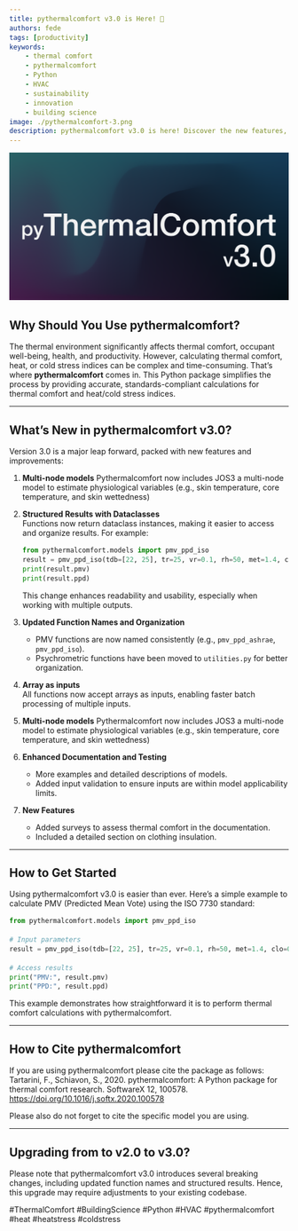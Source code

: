 ```yaml
---
title: pythermalcomfort v3.0 is Here! 🚀
authors: fede
tags: [productivity]
keywords: 
    - thermal comfort
    - pythermalcomfort
    - Python
    - HVAC
    - sustainability
    - innovation
    - building science
image: ./pythermalcomfort-3.png
description: pythermalcomfort v3.0 is here! Discover the new features, improvements, and benefits of this powerful Python package for thermal comfort calculations.
---
```


![pythermalcomfort](./pythermalcomfort-3.png)

## **Why Should You Use pythermalcomfort?**
The thermal environment significantly affects thermal comfort, occupant well-being, health, and productivity.
However, calculating thermal comfort, heat, or cold stress indices can be complex and time-consuming.
That’s where **pythermalcomfort** comes in.
This Python package simplifies the process by providing accurate, standards-compliant calculations for thermal comfort and heat/cold stress indices.

<!-- truncate -->

---

## **What’s New in pythermalcomfort v3.0?**
Version 3.0 is a major leap forward, packed with new features and improvements:

1. **Multi-node models**
   Pythermalcomfort now includes JOS3 a multi-node model to estimate physiological variables (e.g., skin temperature, core temperature, and skin wettedness)
2. **Structured Results with Dataclasses**  
   Functions now return dataclass instances, making it easier to access and organize results. For example:
   ```python
   from pythermalcomfort.models import pmv_ppd_iso
   result = pmv_ppd_iso(tdb=[22, 25], tr=25, vr=0.1, rh=50, met=1.4, clo=0.5, model='7730-2005')
   print(result.pmv)
   print(result.ppd)
   ```  
   This change enhances readability and usability, especially when working with multiple outputs.

3. **Updated Function Names and Organization**
   - PMV functions are now named consistently (e.g., `pmv_ppd_ashrae`, `pmv_ppd_iso`).
   - Psychrometric functions have been moved to `utilities.py` for better organization.

4. **Array as inputs**  
   All functions now accept arrays as inputs, enabling faster batch processing of multiple inputs.

5. **Multi-node models**
   Pythermalcomfort now includes JOS3 a multi-node model to estimate physiological variables (e.g., skin temperature, core temperature, and skin wettedness)

6. **Enhanced Documentation and Testing**
   - More examples and detailed descriptions of models.
   - Added input validation to ensure inputs are within model applicability limits.

7. **New Features**
   - Added surveys to assess thermal comfort in the documentation.
   - Included a detailed section on clothing insulation.

---

## **How to Get Started**
Using pythermalcomfort v3.0 is easier than ever. 
Here’s a simple example to calculate PMV (Predicted Mean Vote) using the ISO 7730 standard:

```python
from pythermalcomfort.models import pmv_ppd_iso

# Input parameters
result = pmv_ppd_iso(tdb=[22, 25], tr=25, vr=0.1, rh=50, met=1.4, clo=0.5, model='7730-2005')

# Access results
print("PMV:", result.pmv)
print("PPD:", result.ppd)
```  

This example demonstrates how straightforward it is to perform thermal comfort calculations with pythermalcomfort.

---

## How to Cite pythermalcomfort

If you are using pythermalcomfort please cite the package as follows: Tartarini, F., Schiavon, S., 2020. pythermalcomfort: A Python package for thermal comfort research. SoftwareX 12, 100578. https://doi.org/10.1016/j.softx.2020.100578

Please also do not forget to cite the specific model you are using.

---

## **Upgrading from to v2.0 to v3.0?**
Please note that pythermalcomfort v3.0 introduces several breaking changes, including updated function names and structured results.
Hence, this upgrade may require adjustments to your existing codebase.

#ThermalComfort #BuildingScience #Python #HVAC #pythermalcomfort #heat #heatstress #coldstress
